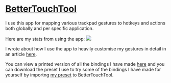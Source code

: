 # [BetterTouchTool](https://www.boastr.net)
I use this app for mapping various trackpad gestures to hotkeys and actions both globally and per specific application.

Here are my stats from using the app:
![](https://i.imgur.com/llRfTJt.png)

I wrote about how I use the app to heavily customise my gestures in detail in an article [here](https://medium.com/@NikitaVoloboev/take-control-of-your-touchpad-on-macos-45c581f542e0#.7n1ye6vze).

You can view a printed version of all the bindings I have made [here](https://github.com/nikitavoloboev/my-mac-os/blob/master/btt/gestures.pdf) and you can download the preset I use to try some of the bindings I have made for yourself by importng [my preset](https://github.com/nikitavoloboev/my-mac-os/tree/master/btt) to BetterTouchTool.
